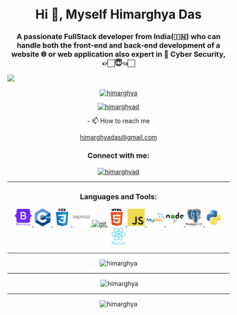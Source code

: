 <h1 align="center">Hi 👋, Myself Himarghya Das</h1>
<h3 align="center">A passionate FullStack developer from India(🇮🇳) who can handle both the front-end and back-end development of a website 🌐 or web application also expert in 🪪 Cyber Security, 👉🏻😇👈🏻
</h3>

 ![](https://komarev.com/ghpvc/?username=Himarghya&color=yellow)
<p align="center"> <a href="[https://github.com/ryo-ma/github-profile-trophy](https://github-profile-trophy.vercel.app/?username=ryo-ma&title=repositories,commits&theme=flat)"><img src="https://github-profile-trophy.vercel.app/?username=himarghya&theme=aura" alt="himarghya" /></a> </p>

<p align="center"> <a href="https://twitter.com/himarghyad" target="blank"><img src="https://img.shields.io/twitter/follow/himarghyad?logo=twitter&style=for-the-badge" alt="himarghyad" /></a> </p>

<p align="center">- 📫 How to reach me </p><a href="himarghyadas@gmail.com"><p align="center">himarghyadas@gmail.com</p></a>

<h3 align="center">Connect with me:</h3>
<p align="center">
<a href="https://twitter.com/himarghyad" target="blank"><img align="center" src="https://raw.githubusercontent.com/rahuldkjain/github-profile-readme-generator/master/src/images/icons/Social/twitter.svg" alt="himarghyad" height="30" width="40" /></a>
</p>
<hr/>
<h3 align="center">Languages and Tools:</h3>
<p align="center"> <a href="https://getbootstrap.com" target="_blank" rel="noreferrer"> <img src="https://raw.githubusercontent.com/devicons/devicon/master/icons/bootstrap/bootstrap-plain-wordmark.svg" alt="bootstrap" width="40" height="40"/> </a> <a href="https://www.w3schools.com/cpp/" target="_blank" rel="noreferrer"> <img src="https://raw.githubusercontent.com/devicons/devicon/master/icons/cplusplus/cplusplus-original.svg" alt="cplusplus" width="40" height="40"/> </a> <a href="https://www.w3schools.com/css/" target="_blank" rel="noreferrer"> <img src="https://raw.githubusercontent.com/devicons/devicon/master/icons/css3/css3-original-wordmark.svg" alt="css3" width="40" height="40"/> </a> <a href="https://expressjs.com" target="_blank" rel="noreferrer"> <img src="https://raw.githubusercontent.com/devicons/devicon/master/icons/express/express-original-wordmark.svg" alt="express" width="40" height="40"/> </a> <a href="https://git-scm.com/" target="_blank" rel="noreferrer"> <img src="https://www.vectorlogo.zone/logos/git-scm/git-scm-icon.svg" alt="git" width="40" height="40"/> </a> <a href="https://www.w3.org/html/" target="_blank" rel="noreferrer"> <img src="https://raw.githubusercontent.com/devicons/devicon/master/icons/html5/html5-original-wordmark.svg" alt="html5" width="40" height="40"/> </a> <a href="https://developer.mozilla.org/en-US/docs/Web/JavaScript" target="_blank" rel="noreferrer"> <img src="https://raw.githubusercontent.com/devicons/devicon/master/icons/javascript/javascript-original.svg" alt="javascript" width="40" height="40"/> </a> <a href="https://www.mysql.com/" target="_blank" rel="noreferrer"> <img src="https://raw.githubusercontent.com/devicons/devicon/master/icons/mysql/mysql-original-wordmark.svg" alt="mysql" width="40" height="40"/> </a> <a href="https://nodejs.org" target="_blank" rel="noreferrer"> <img src="https://raw.githubusercontent.com/devicons/devicon/master/icons/nodejs/nodejs-original-wordmark.svg" alt="nodejs" width="40" height="40"/> </a> <a href="https://www.postgresql.org" target="_blank" rel="noreferrer"> <img src="https://raw.githubusercontent.com/devicons/devicon/master/icons/postgresql/postgresql-original-wordmark.svg" alt="postgresql" width="40" height="40"/> </a> <a href="https://www.python.org" target="_blank" rel="noreferrer"> <img src="https://raw.githubusercontent.com/devicons/devicon/master/icons/python/python-original.svg" alt="python" width="40" height="40"/> </a> <a href="https://reactjs.org/" target="_blank" rel="noreferrer"> <img src="https://raw.githubusercontent.com/devicons/devicon/master/icons/react/react-original-wordmark.svg" alt="react" width="40" height="40"/> </a> </p>
<hr/>
<p align="center" display="inline"><img  src="https://github-readme-stats.vercel.app/api/top-langs?username=himarghya&show_icons=true&locale=en&layout=compact" alt="himarghya" /></p>
<hr/>
<p align="center" display="inline">&nbsp;<img  src="https://github-readme-stats.vercel.app/api?username=himarghya&show_icons=true&locale=en" alt="himarghya" /></p>
<hr/>
<p align="center" display="inline"><img  src="https://github-readme-streak-stats.herokuapp.com/?user=himarghya&" alt="himarghya" /></p>
